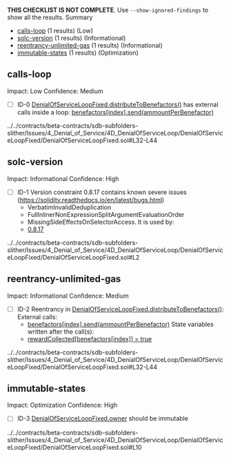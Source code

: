 **THIS CHECKLIST IS NOT COMPLETE**. Use `--show-ignored-findings` to show all the results.
Summary
 - [calls-loop](#calls-loop) (1 results) (Low)
 - [solc-version](#solc-version) (1 results) (Informational)
 - [reentrancy-unlimited-gas](#reentrancy-unlimited-gas) (1 results) (Informational)
 - [immutable-states](#immutable-states) (1 results) (Optimization)
## calls-loop
Impact: Low
Confidence: Medium
 - [ ] ID-0
[DenialOfServiceLoopFixed.distributeToBenefactors()](../../contracts/beta-contracts/sdb-subfolders-slither/Issues/4_Denial_of_Service/4D_DenialOfServiceLoop/DenialOfServiceLoopFixed/DenialOfServiceLoopFixed.sol#L32-L44) has external calls inside a loop: [benefactors[index].send(ammountPerBenefactor)](../../contracts/beta-contracts/sdb-subfolders-slither/Issues/4_Denial_of_Service/4D_DenialOfServiceLoop/DenialOfServiceLoopFixed/DenialOfServiceLoopFixed.sol#L40)

../../contracts/beta-contracts/sdb-subfolders-slither/Issues/4_Denial_of_Service/4D_DenialOfServiceLoop/DenialOfServiceLoopFixed/DenialOfServiceLoopFixed.sol#L32-L44


## solc-version
Impact: Informational
Confidence: High
 - [ ] ID-1
Version constraint 0.8.17 contains known severe issues (https://solidity.readthedocs.io/en/latest/bugs.html)
	- VerbatimInvalidDeduplication
	- FullInlinerNonExpressionSplitArgumentEvaluationOrder
	- MissingSideEffectsOnSelectorAccess.
It is used by:
	- [0.8.17](../../contracts/beta-contracts/sdb-subfolders-slither/Issues/4_Denial_of_Service/4D_DenialOfServiceLoop/DenialOfServiceLoopFixed/DenialOfServiceLoopFixed.sol#L2)

../../contracts/beta-contracts/sdb-subfolders-slither/Issues/4_Denial_of_Service/4D_DenialOfServiceLoop/DenialOfServiceLoopFixed/DenialOfServiceLoopFixed.sol#L2


## reentrancy-unlimited-gas
Impact: Informational
Confidence: Medium
 - [ ] ID-2
Reentrancy in [DenialOfServiceLoopFixed.distributeToBenefactors()](../../contracts/beta-contracts/sdb-subfolders-slither/Issues/4_Denial_of_Service/4D_DenialOfServiceLoop/DenialOfServiceLoopFixed/DenialOfServiceLoopFixed.sol#L32-L44):
	External calls:
	- [benefactors[index].send(ammountPerBenefactor)](../../contracts/beta-contracts/sdb-subfolders-slither/Issues/4_Denial_of_Service/4D_DenialOfServiceLoop/DenialOfServiceLoopFixed/DenialOfServiceLoopFixed.sol#L40)
	State variables written after the call(s):
	- [rewardCollected[benefactors[index]] = true](../../contracts/beta-contracts/sdb-subfolders-slither/Issues/4_Denial_of_Service/4D_DenialOfServiceLoop/DenialOfServiceLoopFixed/DenialOfServiceLoopFixed.sol#L41)

../../contracts/beta-contracts/sdb-subfolders-slither/Issues/4_Denial_of_Service/4D_DenialOfServiceLoop/DenialOfServiceLoopFixed/DenialOfServiceLoopFixed.sol#L32-L44


## immutable-states
Impact: Optimization
Confidence: High
 - [ ] ID-3
[DenialOfServiceLoopFixed.owner](../../contracts/beta-contracts/sdb-subfolders-slither/Issues/4_Denial_of_Service/4D_DenialOfServiceLoop/DenialOfServiceLoopFixed/DenialOfServiceLoopFixed.sol#L10) should be immutable 

../../contracts/beta-contracts/sdb-subfolders-slither/Issues/4_Denial_of_Service/4D_DenialOfServiceLoop/DenialOfServiceLoopFixed/DenialOfServiceLoopFixed.sol#L10


